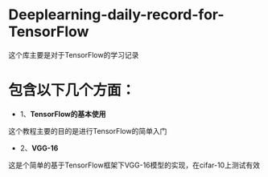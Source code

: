 # Deeplearning-daily-record-for-TensorFlow
这个库主要是对于TensorFlow的学习记录
# 包含以下几个方面：
+ 1、**TensorFlow的基本使用**


这个教程主要的目的是进行TensorFlow的简单入门

+ 2、**VGG-16**

这是个简单的基于TensorFlow框架下VGG-16模型的实现，在cifar-10上测试有效

